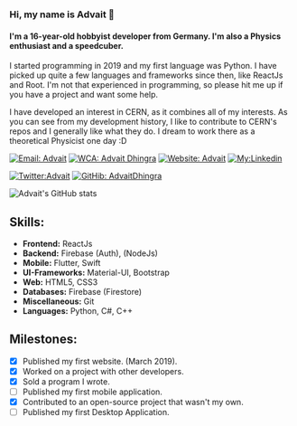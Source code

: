 ### Hi, my name is  Advait 👋

#### I'm a 16-year-old hobbyist developer from Germany. I'm also a Physics enthusiast and a speedcuber. 

I started programming in 2019 and my first language was Python. I have picked up quite a few languages
and frameworks since then, like ReactJs and Root. I'm not that experienced in programming, so please hit
me up if you have a project and want some help.  

I have developed an interest in CERN, as it combines all of my interests. As you can see from my development history, I like to contribute to CERN's repos and I generally like what they do. I dream to work there as a theoretical Physicist one day :D 


[![Email: Advait](https://img.shields.io/badge/Email-Advait-red?style=for-the-badge)](mailto:advaittheboss@gmail.com)
[![WCA: Advait Dhingra](https://img.shields.io/badge/WCA-Speedcubing-orange?style=for-the-badge)](https://www.worldcubeassociation.org/persons/2016DHIN01)
[![Website: Advait](https://img.shields.io/badge/My-Website-blue?style=for-the-badge)](https://AdvaitDhingra.github.io)
[![My:Linkedin](https://img.shields.io/badge/My-Linkedin-blue?style=for-the-badge)](https://www.linkedin.com/in/advait-dhingra-22172b214/)

[![Twitter:Advait](https://img.shields.io/twitter/follow/AdvaitDhingra1?style=social)](https://twitter.com/AdvaitDhingra1)
[![GitHib: AdvaitDhingra](https://img.shields.io/github/followers/AdvaitDhingra?label=Follow&style=social)](https://github.com/advaitdhingra)

![Advait's GitHub stats](https://github-readme-stats.vercel.app/api?username=advaitdhingra&show_icons=true&theme=dark&count_private=true)

## Skills:

- **Frontend:** ReactJs
- **Backend:** Firebase (Auth), (NodeJs)
- **Mobile:** Flutter, Swift
- **UI-Frameworks:** Material-UI, Bootstrap
- **Web:** HTML5, CSS3
- **Databases:** Firebase (Firestore)
- **Miscellaneous:** Git
- **Languages:** Python, C#, C++


## Milestones:
* [x] Published my first website. (March 2019).
* [x] Worked on a project with other developers.
* [x] Sold a program I wrote.
* [ ] Published my first mobile application.
* [x] Contributed to an open-source project that wasn't my own.
* [ ] Published my first Desktop Application.
